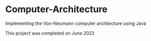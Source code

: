 # Computer-Architecture
Implementing the Von-Neumann computer architecture using Java

This project was completed on June 2022
